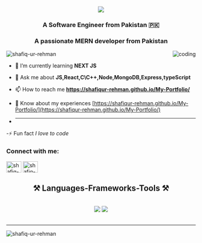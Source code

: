 <h1 align="center">
    <img src="https://readme-typing-svg.herokuapp.com/?font=Righteous&size=35&center=true&vCenter=true&width=500&height=70&duration=3000&lines=Hi+There!+👋;+I'm+Shafiq+Ur+Rehman!&color=32CD32" />
</h1>
<h3 align="center">A Software Engineer from Pakistan 🇵🇰</h3>
<h3 align="center">A passionate MERN developer from Pakistan </h3>
<img align = "right" widht = "200" alt = "coding" src = "https://luatgiale.vn/wp-content/uploads/2019/09/sales-manager-dl.gif" >

<p align="left"> <img src="https://komarev.com/ghpvc/?username=shafiq-ur-rehman&label=Profile%20views&color=0e75b6&style=flat" alt="shafiq-ur-rehman" /> </p>

- 🌱 I’m currently learning **NEXT JS**

- 💬 Ask me about **JS,React,C\C++,Node,MongoDB,Express,typeScript**

- 📫 How to reach me **https://shafiqur-rehman.github.io/My-Portfolio/**

- 📄 Know about my experiences [https://shafiqur-rehman.github.io/My-Portfolio/](https://shafiqur-rehman.github.io/My-Portfolio/)
- <hr/>
-⚡ Fun fact *I love to code*

<h3 align="left">Connect with me:</h3>
<p align="left">
<a href="https://linkedin.com/in/shafiq-ur-rehman" target="blank"><img align="center" src="https://raw.githubusercontent.com/rahuldkjain/github-profile-readme-generator/master/src/images/icons/Social/linked-in-alt.svg" alt="shafiq-ur-rehman" height="30" width="40" /></a>
<a href="https://www.leetcode.com/shafiq-ur-rehman" target="blank"><img align="center" src="https://raw.githubusercontent.com/rahuldkjain/github-profile-readme-generator/master/src/images/icons/Social/leet-code.svg" alt="shafiq-ur-rehman" height="30" width="40" /></a>
</p>

<h2 align="center">⚒ Languages-Frameworks-Tools ⚒</h2>
<br/>
<div align="center">
    <img src="https://skillicons.dev/icons?i=react,bootstrap,mui,html,css,vscode,github,figma,tailwind,git,netlify,vercel,npm,postman" />
    <img src="https://skillicons.dev/icons?i=nodejs,javascript,typescript,express,firebase,mongodb,c,replit,nextjs,cpp,aws,notion" /><br>
</div>

<br/>
<hr/>

<p><img align="center" src="https://github-readme-streak-stats.herokuapp.com/?user=shafiq-ur-rehman&" alt="shafiq-ur-rehman" /></p>
